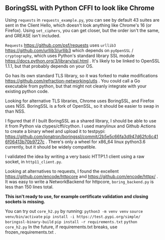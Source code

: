 ## BoringSSL with Python CFFI to look like Chrome

Using `requests` in `requests_example.py`, you can see by default 43 suites are sent in the Client Hello, which doesn't look anything like Chrome's 16 (or Firefox). Using `set_ciphers`, you can get closer, but the order isn't the same, and GREASE isn't included.

`Requests` https://github.com/psf/requests uses `urllib3` https://github.com/urllib3/urllib3 which depends on `pyOpenSSL` / `cryptography`, which uses Python's standard library SSL module https://docs.python.org/3/library/ssl.html . It's likely to be linked to OpenSSL 1.1.1, but that probably depends on your OS.

Go has its own standard TLS library, so it was forked to make modifications https://github.com/refraction-networking/utls . You could call a Go executable from python, but that might not cleanly integrate with your existing python code.

Looking for alternative TLS libraries, Chrome uses BoringSSL, and Firefox uses NSS. BoringSSL is a fork of OpenSSL, so it should be easier to swap in than NSS.

I figured that if I built BoringSSL as a shared library, I should be able to use it from Python via ctypes/cffi/cython. I used manylinux and Github Actions to create a binary wheel and upload it to testpypi: https://github.com/jonatron/boringssl/commit/2b5e5c66fa3d947d62fc6c416f06413b70b9727c . There's only a wheel for x86_64 linux python3.6 currently, but it should be widely compatible.

I validated the idea by writing a very basic HTTP1.1 client using a raw socket, in `http11_client.py`.

Looking at alternatives to requests, I found the excellent https://github.com/encode/httpcore and https://github.com/encode/httpx/ .
It was easy to write a NetworkBackend for httpcore, `boring_backend.py` is less than 150 lines total.

**This isn't ready to use, for example certificate validation and closing sockets is missing.**

You can try out `core_h2.py` by running:
`python3 -m venv venv`
`source venv/bin/activate`
`pip install -i https://test.pypi.org/simple/ boringssl-binary-build`
`pip install -r requirements.txt`
`python core_h2.py`
In the future, if requirements.txt breaks, use frozen_requirements.txt .

